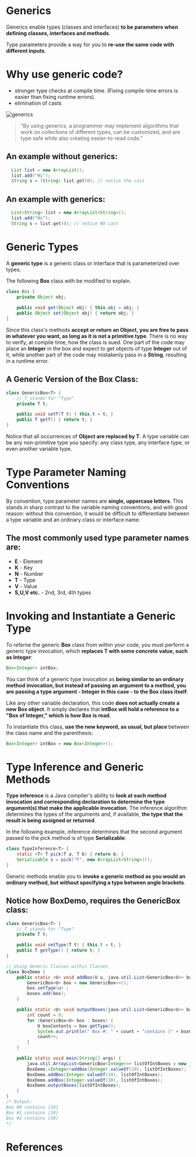 # Generics 

Generics enable types (classes and interfaces) **to be parameters when defining classes, interfaces and methods**. 

Type parameters provide a way for you to **re-use the same code with different inputs**. 

# Why use generic code? 
- stronger type checks at compile time. (Fixing compile-time errors is easier than fixing runtime errors). 
- elimination of casts 

![generics](https://user-images.githubusercontent.com/109105989/197355063-ba21bb46-0262-45d5-810b-0e0b2b9c5703.png)

>"By using generics, a programmer may implement algorithms that work on collections of different types, can be customized, and are type safe while also creating easier-to-read code." 

## An example without generics: 
``` java 
  List list = new ArrayList();
  list.add("Hi");
  String s = (String) list.get(0); // notice the cast
``` 

## An example with generics: 
``` java 
  List<String> list = new ArrayList<String>();
  list.add("Hi");
  String s = list.get(0); // notice NO cast
``` 

# Generic Types 
A **generic type** is a generic class or interface that is parameterized over types. 

The following **Box** class with be modified to explain. 

``` java 
class Box { 
    private Object obj;
    
    public void get(Object obj) { this.obj = obj; }
    public Object set(Object obj) { return obj; }
}
``` 

Since this class's methods **accept or return an Object, you are free to pass in whatever you want, as long as it is not a primitive type**. There is no way to verify, at compile time, how the class is sued. One part of the code may place an **Integer** in the box and expect to get objects of type **Integer** out of it, while another part of the code may mistakenly pass in a **String**, resulting in a runtime error. 

## A Generic Version of the Box Class: 
``` java 
class GenericBox<T> { 
    // T stands for "Type" 
    private T t;

    public void setT(T t) { this.t = t; }
    public T getT() { return t; }
}
``` 

Notice that all occurrences of **Object are replaced by T**. A type variable can be any non-primitive type you specify: any class type, any interface type, or even another variable type. 

# Type Parameter Naming Conventions 
By convention, type parameter names are **single, uppercase letters**. This stands in sharp contrast to the variable naming conventions, and with good reason: without this convention, it would be difficult to differentiate between a type variable and an ordinary class or interface name. 

## The most commonly used type parameter names are: 
- **E** - Element 
- **K** - Key 
- **N** - Number 
- **T** - Type 
- **V** - Value 
- **S,U,V etc.** - 2nd, 3rd, 4th types

# Invoking and Instantiate a Generic Type 
To referne the generic **Box** class from within your code, you must perform a generic type invocation, which **replaces T with some concrete value, such as Integer**: 

``` java 
Box<Integer> intBox; 
``` 

You can think of a generic type invocation as **being similar to an ordinary method invocation, but instead of passing an argument to a method, you are passing a type argument - Integer in this case - to the Box class itself**. 

Like any other variable declaration, this code **does not actually create a new Box object**. It simply declares that **intBox will hold a reference to a "Box of Integer," which is how Box<Integer> is read**. 

To instantiate this class, **use the new keyword, as usual, but place <Integer>** between the class name and the parenthesis: 
``` java 
Box<Integer> intBox = new Box<Integer>(); 
``` 

# Type Inference and Generic Methods 
**Type inference** is a Java compiler's ability to **look at each method invocation and corresponding declaration to determine the type argument(s) that make the applicable invocation**. The inference algorithm determines the types of the arguments and, if available, **the type that the result is being assigned or returned**. 

In the following example, inference determines that the second argument passed to the pick method is of type **Serializable**: 
``` java 
class TypeInference<T> {
    static <T> T pick(T a, T b) { return b; }
    Serializable s = pick("F", new ArrayList<String>());
}
``` 

Generic methods enable you to **invoke a generic method as you would an ordinary method, but without specifying a type between angle brackets**. 

## Notice how BoxDemo, requires the GenericBox class:
``` java 
class GenericBox<T> {
    // T stands for "Type"
    private T t;

    public void setType(T t) { this.t = t; }
    public T getType() { return t; }
}

// Using Generic Classes within Classes
class BoxDemo {
    public static <U> void addBox(U u, java.util.List<GenericBox<U>> boxes) {
        GenericBox<U> box = new GenericBox<>();
        box.setType(u) ;
        boxes.add(box);
    }

    public static <U> void outputBoxes(java.util.List<GenericBox<U>> boxes) {
        int count = 0;
        for (GenericBox<U> box : boxes) {
            U boxContents = box.getType();
            System.out.println(" Box #: " + count + "contains [" + boxContents.toString() + "]");
            count++;
        }
    }

    public static void main(String[] args) {
        java.util.ArrayList<GenericBox<Integer>> listOfIntBoxes = new java.util.ArrayList<>();
        BoxDemo.<Integer>addBox(Integer.valueOf(10), listOfIntBoxes);
        BoxDemo.addBox(Integer.valueOf(20), listOfIntBoxes);
        BoxDemo.addBox(Integer.valueOf(30), listOfIntBoxes);
        BoxDemo.outputBoxes(listOfIntBoxes);
    }
}
/* Output: 
Box #0 contains [10] 
Box #1 contains [20] 
Box #2 contains [30]  
*/
``` 

# References 
